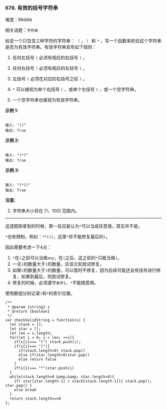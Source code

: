 ### 678. 有效的括号字符串

难度：Middle

相关话题：`字符串`

给定一个只包含三种字符的字符串： `（` ， `）` 和  `*` ，写一个函数来检验这个字符串是否为有效字符串。有效字符串具有如下规则：




1. 任何左括号  `(` 必须有相应的右括号  `)` 。

2. 任何右括号  `)` 必须有相应的左括号  `(` 。

3. 左括号  `(`  必须在对应的右括号之前  `)` 。

4.  `*` 可以被视为单个右括号  `)` ，或单个左括号  `(` ，或一个空字符串。

5. 一个空字符串也被视为有效字符串。





**示例 1:** 



```

输入: "()"
输出: True
```


**示例 2:** 



```

输入: "(*)"
输出: True
```


**示例 3:** 



```

输入: "(*))"
输出: True
```


**注意:** 




1. 字符串大小将在 [1，100] 范围内。






-----

这道题刚拿到的时候，第一反应是认为`*`可以当成任意值，其实并不是。

`*`也有限制，例如：`**()(`，这里`*`并不能修复最后的`(`。

因此需要考虑一下4点：

1. `*`在`(`之前可以当做`any`，在`(`之后，这之前的`*`只能当做`(`。
2. 一旦`)`的数量大于`(`的数量，应该立刻尝试修复。
3. 如果`(`的数量大于`)`的数量，可以暂时不修复，因为后续可能还会有括号进行修复，如果到最后，则尝试修复。
4. 修复的时候，必须遵守`条件1`，`*`不能随意用。

使用数组分别记录`(`和`*`的索引位置。

```
/**
 * @param {string} s
 * @return {boolean}
 */
var checkValidString = function(s) {
  let stack = [];
  let star = [];
  let len = s.length;
  for(let i = 0; i < len; ++i){
    if(s[i]=== "(") stack.push(i);
    if(s[i]=== ")"){
      if(stack.length>0) stack.pop()
      else if(star.length>0)star.pop()
      else return false
    }
    if(s[i]=== "*")star.push(i)
  }
  while(stack.length>0 &amp;&amp; star.length>0){
    if( star[star.length-1] > stack[stack.length-1]){ stack.pop(); star.pop() }
    else break
  }
  return stack.length===0
};
```

